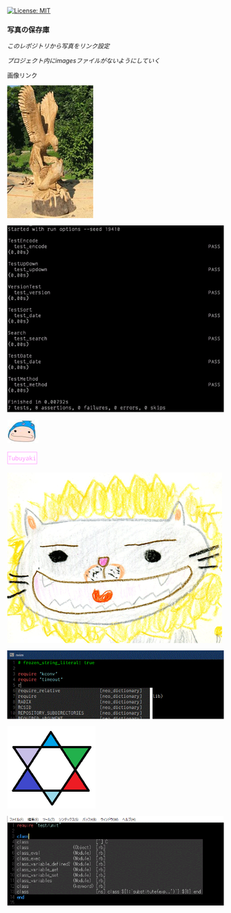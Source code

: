 [![License: MIT](https://img.shields.io/badge/License-MIT-yellow.svg)](https://opensource.org/licenses/MIT)

### 写真の保存庫

*このレポジトリから写真をリンク設定*

*プロジェクト内にimagesファイルがないようにしていく*

画像リンク

![尊敬する祖父から贈答品](https://github.com/takkii/photo/blob/master/images/taka.jpg)

![zinbei、windows版のmini_test結果](https://github.com/takkii/photo/blob/master/images/minitest.gif)

![logo](https://github.com/takkii/photo/blob/master/images/logo.jpeg)

![tweet_log](https://github.com/takkii/photo/blob/master/images/tweet_icon.gif)

![gaogaiga](https://github.com/takkii/photo/blob/master/images/gaogaiga.gif)

![Twitter背景](https://github.com/takkii/photo/blob/master/images/Twitter_bg2.gif)

![Twitterアイコン](https://github.com/takkii/photo/blob/master/images/twitter.gif)

![Deoplete](https://github.com/takkii/photo/blob/master/images/deoplete.gif)